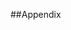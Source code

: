 ##Appendix
<!--

Watsuji's no fascist:

Before explaining this distinction in detail, I wish to remark on Sakai's criticism of Watsuji concerning his writings about subjectivity:

> the reader can hardly ignore the fact the author [Watusji] also wished to construct a national narrative in which the identity of the Japanese nation could be constituted by means of the observation of cultural differences between Japan and other regions in the world. Consequently, one could conclude after reading the book that all other climates, cultures, and peoples are viewed as moments cumulatively synthesized toward a final objective: the cultural identity of the Japanese nation. (129)

As Kazuhisa Yoshida notes in "Two Faces of Postmodernism," Sakai's criticism reflect a common tendency among so-called "post-colonial" theorists:

> Cultural typology is always labeled as a political ideology, because it ultimately contributes to the establishment of the political ‘identity’ of a modern nation-state by confining diverse, even miscellaneous, aspects of cultural practices within the assumed uniformity of national character. Therefore, only the intervention of “people as singular beings,” whatever this mean, can rescue culture from such enforced confinement. (219)

In other words, Sakai is critical of Watsuji's attempt to describe the nature of subjectivity because he feels that this attempt is bound up a larger project of defining the nature of the Japanese people and such a project, perhaps inevitably, reinforces colonial prejudices and repressions. What I feel Sakai's criticisms miss is illustrated by this traditional story from the computer science community:

> In the days when Sussman was a novice, Minsky once came to him as he sat hacking at the PDP-6.
> 
> “What are you doing?”, asked Minsky.
> 
> “I am training a randomly wired neural net to play Tic-Tac-Toe” Sussman replied.
> 
> “Why is the net wired randomly?”, asked Minsky.
> 
> “I do not want it to have any preconceptions of how to play”, Sussman said.
> 
> Minsky then shut his eyes.
> 
> “Why do you close your eyes?”, Sussman asked his teacher.
> 
> “So that the room will be empty.”
> 
> At that moment, Sussman was enlightened.[^]

[^]: http://catb.org/jargon/html/koans.html

The space in which Watsuji was constructing his Japanese subject was not an empty space. Whatever the faults of how Watsuji constructed it, the alternative was not a social space without preconceptions. The alternative was a space in which the preconceptions were there but random

or worse, there as designated by colonizers or ultra-nationalists. Watsuji attempted to describe the subject as it seemed to him in his experience as Japanese and in contrast to experience of other cultures in both literature and lived experience. As a result, he should hardly be faulted for the attempt, only for his shortfalls. As Yoshida concludes in relation to Sakai's critique:

> just as human nature is *essentially* ubiquitous, so is the diversity of cultural differences that exist in the world. It follows necessarily then that the typological analysis of cultural differences is responsible not so much for exacerbating the existing malaise of nationalism and racism, but, rather, for promoting a better understanding of our common humanity through the comparison of diverse aspects of people’s real cultural praxes. (229)

-->